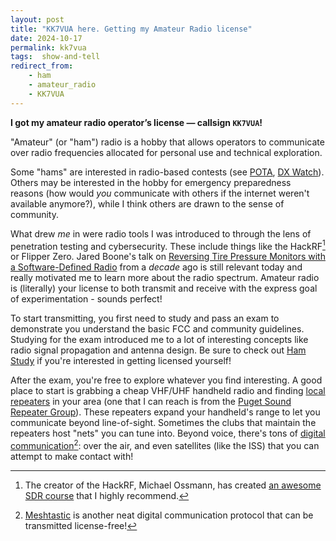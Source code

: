 ```yaml
---
layout: post
title: "KK7VUA here. Getting my Amateur Radio license"
date: 2024-10-17
permalink: kk7vua
tags:  show-and-tell
redirect_from:
    - ham
    - amateur_radio
    - KK7VUA
---
```

<!-- ![1.png]({{site.url}}/assets/resources-KK7VUA/1.png) -->

**I got my amateur radio operator’s license — callsign `KK7VUA`!**

"Amateur" (or "ham") radio is a hobby that allows operators to communicate over radio frequencies allocated for personal use and technical exploration.  

Some "hams" are interested in radio-based contests (see [POTA](https://parksontheair.com/), [DX Watch](https://www.dxwatch.com/)).  Others may be interested in the hobby for emergency preparedness reasons (how would _you_ communicate with others if the internet weren't available anymore?), while I think others are drawn to the sense of community.  

What drew _me_ in were radio tools I was introduced to through the lens of penetration testing and cybersecurity.  These include things like the HackRF[^1] or Flipper Zero.  Jared Boone's talk on [Reversing Tire Pressure Monitors with a Software-Defined Radio](https://www.youtube.com/watch?v=bKqiq2Y43Wg) from a *decade* ago is still relevant today and really motivated me to learn more about the radio spectrum.  Amateur radio is (literally) your license to both transmit and receive with the express goal of experimentation - sounds perfect!

To start transmitting, you first need to study and pass an exam to demonstrate you understand the basic FCC and community guidelines.  Studying for the exam introduced me to a lot of interesting concepts like radio signal propagation and antenna design.  Be sure to check out [Ham Study](https://hamstudy.org/) if you're interested in getting licensed yourself!

After the exam, you're free to explore whatever you find interesting.  A good place to start is grabbing a cheap VHF/UHF handheld radio and finding [local repeaters](https://www.repeaterbook.com/index.php/en-us/) in your area (one that I can reach is from the [Puget Sound Repeater Group](https://web.psrg.org/)).  These repeaters expand your handheld's range to let you communicate beyond line-of-sight. Sometimes the clubs that maintain the repeaters host "nets" you can tune into.  Beyond voice, there's tons of [digital communication](https://aprs.fi/)[^2]: over the air, and even satellites (like the ISS) that you can attempt to make contact with!

[^1]: The creator of the HackRF, Michael Ossmann, has created [an awesome SDR course](https://greatscottgadgets.com/sdr/) that I highly recommend.
[^2]: [Meshtastic](https://meshtastic.org/) is another neat digital communication protocol that can be transmitted license-free!